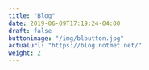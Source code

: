 ```yaml
---
title: "Blog"
date: 2019-06-09T17:19:24-04:00
draft: false
buttonimage: "/img/blbutton.jpg"
actualurl: "https://blog.notmet.net/"
weight: 2
---
```


